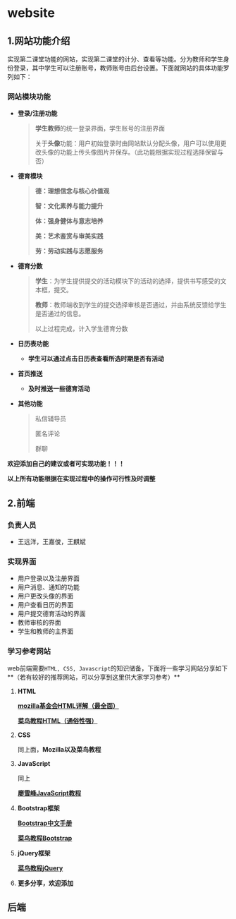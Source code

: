 # website

## 1.网站功能介绍
实现第二课堂功能的网站，实现第二课堂的计分、查看等功能。分为教师和学生身份登录，其中学生可以注册账号，教师账号由后台设置。下面就网站的具体功能罗列如下：
### 网站模块功能
* **登录/注册功能**
  
  > **学生教师**的统一登录界面，学生账号的注册界面
  >
  > 关于**头像**功能：用户初始登录时由网站默认分配头像，用户可以使用更改头像的功能上传头像图片并保存。（此功能根据实现过程选择保留与否）

* **德育模块**
  
  > **德：理想信念与核心价值观**
  >
  > **智：文化素养与能力提升**
  >
  > **体：强身健体与意志培养**
  >
  > **美：艺术鉴赏与审美实践**
  >
  > **劳：劳动实践与志愿服务**

* **德育分数**

  > **学生**：为学生提供提交的活动模块下的活动的选择，提供书写感受的文本框，提交。
  >
  > **教师**：教师端收到学生的提交选择审核是否通过，并由系统反馈给学生是否通过的信息。
  >
  > 以上过程完成，计入学生德育分数
  > 
  
* **日历表功能**

  - **学生可以通过点击日历表查看所选时期是否有活动**
  
* **首页推送**

  - **及时推送一些德育活动**
  
* **其他功能**
  
  >私信辅导员
  >
  >匿名评论
  >
  >群聊

**欢迎添加自己的建议或者可实现功能！！！**

**以上所有功能根据在实现过程中的操作可行性及时调整**



## 2.前端

### 负责人员

* 王远洋，王嘉俊，王麒斌
### 实现界面

* 用户登录以及注册界面
* 用户消息、通知的功能
* 用户更改头像的界面
* 用户查看日历的界面
* 用户提交德育活动的界面
* 教师审核的界面
* 学生和教师的主界面

### 学习参考网站

web前端需要`HTML, CSS, Javascript`的知识储备，下面将一些学习网站分享如下**（若有较好的推荐网站，可以分享到这里供大家学习参考）**

1. **HTML**

   [**mozilla基金会HTML详解（最全面）**](https://developer.mozilla.org/zh-CN/docs/Web/HTML)

   [**菜鸟教程HTML（通俗性强）**](https://www.runoob.com/html/html-tutorial.html)

2. **CSS**

   同上面，**Mozilla以及菜鸟教程**


3. **JavaScript**

   同上

   [**廖雪峰JavaScript教程**](https://www.liaoxuefeng.com/wiki/1022910821149312)

4. **Bootstrap框架**

   [**Bootstrap中文手册**](https://v3.bootcss.com/css/#type-transformation)

   [**菜鸟教程Bootstrap**](https://www.runoob.com/bootstrap/bootstrap-tutorial.html)

5. **jQuery框架**

   [**菜鸟教程jQuery**](https://www.runoob.com/jquery/jquery-tutorial.html)

6. **更多分享，欢迎添加**



## 后端

